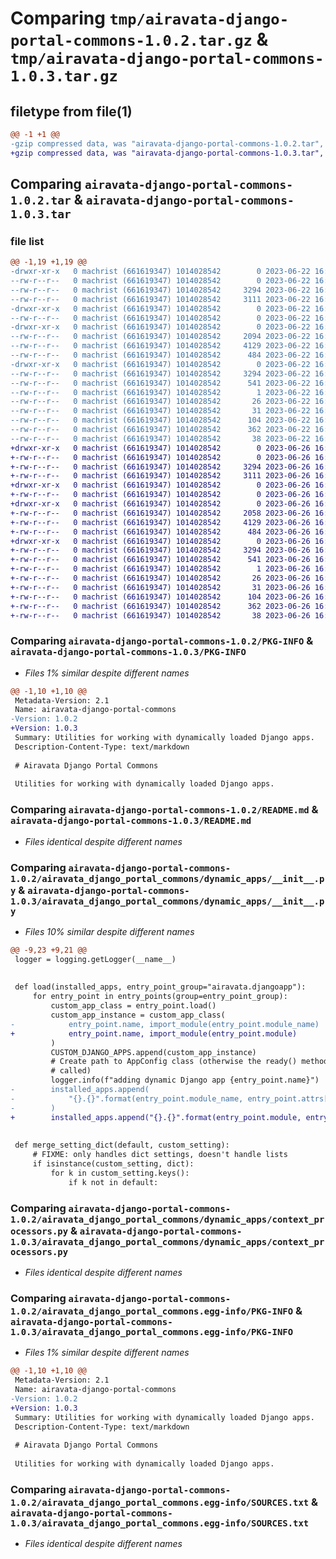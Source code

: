 # Comparing `tmp/airavata-django-portal-commons-1.0.2.tar.gz` & `tmp/airavata-django-portal-commons-1.0.3.tar.gz`

## filetype from file(1)

```diff
@@ -1 +1 @@
-gzip compressed data, was "airavata-django-portal-commons-1.0.2.tar", last modified: Thu Jun 22 16:56:27 2023, max compression
+gzip compressed data, was "airavata-django-portal-commons-1.0.3.tar", last modified: Mon Jun 26 16:39:46 2023, max compression
```

## Comparing `airavata-django-portal-commons-1.0.2.tar` & `airavata-django-portal-commons-1.0.3.tar`

### file list

```diff
@@ -1,19 +1,19 @@
-drwxr-xr-x   0 machrist (661619347) 1014028542        0 2023-06-22 16:56:27.537011 airavata-django-portal-commons-1.0.2/
--rw-r--r--   0 machrist (661619347) 1014028542        0 2023-06-22 16:55:49.000000 airavata-django-portal-commons-1.0.2/MANIFEST.in
--rw-r--r--   0 machrist (661619347) 1014028542     3294 2023-06-22 16:56:27.537073 airavata-django-portal-commons-1.0.2/PKG-INFO
--rw-r--r--   0 machrist (661619347) 1014028542     3111 2023-06-22 16:55:49.000000 airavata-django-portal-commons-1.0.2/README.md
-drwxr-xr-x   0 machrist (661619347) 1014028542        0 2023-06-22 16:56:27.535435 airavata-django-portal-commons-1.0.2/airavata_django_portal_commons/
--rw-r--r--   0 machrist (661619347) 1014028542        0 2023-06-22 16:55:49.000000 airavata-django-portal-commons-1.0.2/airavata_django_portal_commons/__init__.py
-drwxr-xr-x   0 machrist (661619347) 1014028542        0 2023-06-22 16:56:27.536779 airavata-django-portal-commons-1.0.2/airavata_django_portal_commons/dynamic_apps/
--rw-r--r--   0 machrist (661619347) 1014028542     2094 2023-06-22 16:55:49.000000 airavata-django-portal-commons-1.0.2/airavata_django_portal_commons/dynamic_apps/__init__.py
--rw-r--r--   0 machrist (661619347) 1014028542     4129 2023-06-22 16:55:49.000000 airavata-django-portal-commons-1.0.2/airavata_django_portal_commons/dynamic_apps/context_processors.py
--rw-r--r--   0 machrist (661619347) 1014028542      484 2023-06-22 16:55:49.000000 airavata-django-portal-commons-1.0.2/airavata_django_portal_commons/dynamic_apps/urls.py
-drwxr-xr-x   0 machrist (661619347) 1014028542        0 2023-06-22 16:56:27.536113 airavata-django-portal-commons-1.0.2/airavata_django_portal_commons.egg-info/
--rw-r--r--   0 machrist (661619347) 1014028542     3294 2023-06-22 16:56:27.000000 airavata-django-portal-commons-1.0.2/airavata_django_portal_commons.egg-info/PKG-INFO
--rw-r--r--   0 machrist (661619347) 1014028542      541 2023-06-22 16:56:27.000000 airavata-django-portal-commons-1.0.2/airavata_django_portal_commons.egg-info/SOURCES.txt
--rw-r--r--   0 machrist (661619347) 1014028542        1 2023-06-22 16:56:27.000000 airavata-django-portal-commons-1.0.2/airavata_django_portal_commons.egg-info/dependency_links.txt
--rw-r--r--   0 machrist (661619347) 1014028542       26 2023-06-22 16:56:27.000000 airavata-django-portal-commons-1.0.2/airavata_django_portal_commons.egg-info/requires.txt
--rw-r--r--   0 machrist (661619347) 1014028542       31 2023-06-22 16:56:27.000000 airavata-django-portal-commons-1.0.2/airavata_django_portal_commons.egg-info/top_level.txt
--rw-r--r--   0 machrist (661619347) 1014028542      104 2023-06-22 16:55:49.000000 airavata-django-portal-commons-1.0.2/pyproject.toml
--rw-r--r--   0 machrist (661619347) 1014028542      362 2023-06-22 16:56:27.537352 airavata-django-portal-commons-1.0.2/setup.cfg
--rw-r--r--   0 machrist (661619347) 1014028542       38 2023-06-22 16:55:49.000000 airavata-django-portal-commons-1.0.2/setup.py
+drwxr-xr-x   0 machrist (661619347) 1014028542        0 2023-06-26 16:39:46.540799 airavata-django-portal-commons-1.0.3/
+-rw-r--r--   0 machrist (661619347) 1014028542        0 2023-06-26 16:39:16.000000 airavata-django-portal-commons-1.0.3/MANIFEST.in
+-rw-r--r--   0 machrist (661619347) 1014028542     3294 2023-06-26 16:39:46.540871 airavata-django-portal-commons-1.0.3/PKG-INFO
+-rw-r--r--   0 machrist (661619347) 1014028542     3111 2023-06-26 16:39:16.000000 airavata-django-portal-commons-1.0.3/README.md
+drwxr-xr-x   0 machrist (661619347) 1014028542        0 2023-06-26 16:39:46.538957 airavata-django-portal-commons-1.0.3/airavata_django_portal_commons/
+-rw-r--r--   0 machrist (661619347) 1014028542        0 2023-06-26 16:39:16.000000 airavata-django-portal-commons-1.0.3/airavata_django_portal_commons/__init__.py
+drwxr-xr-x   0 machrist (661619347) 1014028542        0 2023-06-26 16:39:46.540484 airavata-django-portal-commons-1.0.3/airavata_django_portal_commons/dynamic_apps/
+-rw-r--r--   0 machrist (661619347) 1014028542     2058 2023-06-26 16:39:16.000000 airavata-django-portal-commons-1.0.3/airavata_django_portal_commons/dynamic_apps/__init__.py
+-rw-r--r--   0 machrist (661619347) 1014028542     4129 2023-06-26 16:39:16.000000 airavata-django-portal-commons-1.0.3/airavata_django_portal_commons/dynamic_apps/context_processors.py
+-rw-r--r--   0 machrist (661619347) 1014028542      484 2023-06-26 16:39:16.000000 airavata-django-portal-commons-1.0.3/airavata_django_portal_commons/dynamic_apps/urls.py
+drwxr-xr-x   0 machrist (661619347) 1014028542        0 2023-06-26 16:39:46.539862 airavata-django-portal-commons-1.0.3/airavata_django_portal_commons.egg-info/
+-rw-r--r--   0 machrist (661619347) 1014028542     3294 2023-06-26 16:39:46.000000 airavata-django-portal-commons-1.0.3/airavata_django_portal_commons.egg-info/PKG-INFO
+-rw-r--r--   0 machrist (661619347) 1014028542      541 2023-06-26 16:39:46.000000 airavata-django-portal-commons-1.0.3/airavata_django_portal_commons.egg-info/SOURCES.txt
+-rw-r--r--   0 machrist (661619347) 1014028542        1 2023-06-26 16:39:46.000000 airavata-django-portal-commons-1.0.3/airavata_django_portal_commons.egg-info/dependency_links.txt
+-rw-r--r--   0 machrist (661619347) 1014028542       26 2023-06-26 16:39:46.000000 airavata-django-portal-commons-1.0.3/airavata_django_portal_commons.egg-info/requires.txt
+-rw-r--r--   0 machrist (661619347) 1014028542       31 2023-06-26 16:39:46.000000 airavata-django-portal-commons-1.0.3/airavata_django_portal_commons.egg-info/top_level.txt
+-rw-r--r--   0 machrist (661619347) 1014028542      104 2023-06-26 16:39:16.000000 airavata-django-portal-commons-1.0.3/pyproject.toml
+-rw-r--r--   0 machrist (661619347) 1014028542      362 2023-06-26 16:39:46.541156 airavata-django-portal-commons-1.0.3/setup.cfg
+-rw-r--r--   0 machrist (661619347) 1014028542       38 2023-06-26 16:39:16.000000 airavata-django-portal-commons-1.0.3/setup.py
```

### Comparing `airavata-django-portal-commons-1.0.2/PKG-INFO` & `airavata-django-portal-commons-1.0.3/PKG-INFO`

 * *Files 1% similar despite different names*

```diff
@@ -1,10 +1,10 @@
 Metadata-Version: 2.1
 Name: airavata-django-portal-commons
-Version: 1.0.2
+Version: 1.0.3
 Summary: Utilities for working with dynamically loaded Django apps.
 Description-Content-Type: text/markdown
 
 # Airavata Django Portal Commons
 
 Utilities for working with dynamically loaded Django apps.
```

### Comparing `airavata-django-portal-commons-1.0.2/README.md` & `airavata-django-portal-commons-1.0.3/README.md`

 * *Files identical despite different names*

### Comparing `airavata-django-portal-commons-1.0.2/airavata_django_portal_commons/dynamic_apps/__init__.py` & `airavata-django-portal-commons-1.0.3/airavata_django_portal_commons/dynamic_apps/__init__.py`

 * *Files 10% similar despite different names*

```diff
@@ -9,23 +9,21 @@
 logger = logging.getLogger(__name__)
 
 
 def load(installed_apps, entry_point_group="airavata.djangoapp"):
     for entry_point in entry_points(group=entry_point_group):
         custom_app_class = entry_point.load()
         custom_app_instance = custom_app_class(
-            entry_point.name, import_module(entry_point.module_name)
+            entry_point.name, import_module(entry_point.module)
         )
         CUSTOM_DJANGO_APPS.append(custom_app_instance)
         # Create path to AppConfig class (otherwise the ready() method doesn't get
         # called)
         logger.info(f"adding dynamic Django app {entry_point.name}")
-        installed_apps.append(
-            "{}.{}".format(entry_point.module_name, entry_point.attrs[0])
-        )
+        installed_apps.append("{}.{}".format(entry_point.module, entry_point.attr))
 
 
 def merge_setting_dict(default, custom_setting):
     # FIXME: only handles dict settings, doesn't handle lists
     if isinstance(custom_setting, dict):
         for k in custom_setting.keys():
             if k not in default:
```

### Comparing `airavata-django-portal-commons-1.0.2/airavata_django_portal_commons/dynamic_apps/context_processors.py` & `airavata-django-portal-commons-1.0.3/airavata_django_portal_commons/dynamic_apps/context_processors.py`

 * *Files identical despite different names*

### Comparing `airavata-django-portal-commons-1.0.2/airavata_django_portal_commons.egg-info/PKG-INFO` & `airavata-django-portal-commons-1.0.3/airavata_django_portal_commons.egg-info/PKG-INFO`

 * *Files 1% similar despite different names*

```diff
@@ -1,10 +1,10 @@
 Metadata-Version: 2.1
 Name: airavata-django-portal-commons
-Version: 1.0.2
+Version: 1.0.3
 Summary: Utilities for working with dynamically loaded Django apps.
 Description-Content-Type: text/markdown
 
 # Airavata Django Portal Commons
 
 Utilities for working with dynamically loaded Django apps.
```

### Comparing `airavata-django-portal-commons-1.0.2/airavata_django_portal_commons.egg-info/SOURCES.txt` & `airavata-django-portal-commons-1.0.3/airavata_django_portal_commons.egg-info/SOURCES.txt`

 * *Files identical despite different names*

